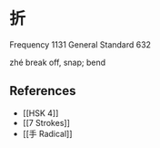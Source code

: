 # 折
Frequency 1131
General Standard 632

zhé
break off, snap; bend

## References
- [[HSK 4]]
- [[7 Strokes]]
- [[手 Radical]]